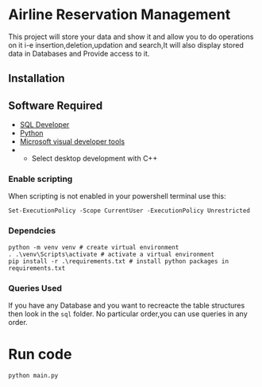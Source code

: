 # Airline Reservation Management
This project will store your data and show it and allow you to do operations on it i-e insertion,deletion,updation and search,It will also display stored data in Databases and Provide access to it.

## Installation
## Software Required
- [SQL Developer](https://www.oracle.com/database/sqldeveloper/technologies/download/)
- [Python](https://www.python.org/)
- [Microsoft visual developer tools](https://visualstudio.microsoft.com/visual-cpp-build-tools/)
- - Select desktop development with C++
  


### Enable scripting
When scripting is not enabled in your powershell terminal use this:
```
Set-ExecutionPolicy -Scope CurrentUser -ExecutionPolicy Unrestricted 
```

### Dependcies

``` 
python -m venv venv # create virtual environment 
. .\venv\Scripts\activate # activate a virtual environment
pip install -r .\requirements.txt # install python packages in requirements.txt
```
### Queries Used
If you have any Database and you want to recreacte the table structures then look in the `sql` folder.
No particular order,you can use queries in any order.

# Run code

```
python main.py
```